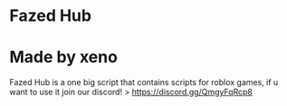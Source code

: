# Fazed Hub
# Made by xeno
Fazed Hub is a one big script that contains scripts for roblox games, if u want to use it join our discord! > https://discord.gg/QmgyFqRcp8
